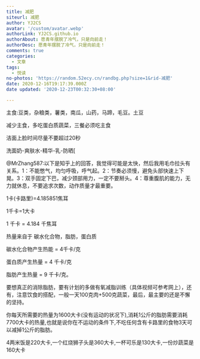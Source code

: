 ```yaml
---
title: 减肥
siteurl: 减肥
author: YJ2CS
avatar: '/custom/avatar.webp'
authorLink: YJ2CS.github.io
authorAbout: 愿青年摆脱了冷气，只是向前走！
authorDesc: 愿青年摆脱了冷气，只是向前走！
comments: true
categories:
  - 文章
tags:
  - 悦读
no-photos: 'https://random.52ecy.cn/randbg.php?size=1&rid-减肥'
date: 2020-12-16T19:17:39.000Z
date updated: '2020-12-23T00:32:30+08:00'

---
```


主食:豆类，杂粮类，薯类，南瓜，山药，马蹄，毛豆。土豆

减少主食，多吃蛋白质蔬菜，三餐必须吃主食

洁面上脸时间尽量不要超过20秒

洗面奶-爽肤水-精华-乳-防晒[

@MrZhang587:以下是知乎上的回答，我觉得可能是太快，然后我用毛巾拉头有关系。1：不能憋气，均匀呼吸，呼气起。2：节奏必须慢，避免头部快速上下晃。3：双手固定下巴，减少颈部用力，一定不要掰头。4：尊重腹肌的能力，无力就休息，不要追求次数，动作质量才最重要。

1卡(卡路里)=4.185851焦耳

1千卡=1大卡

1 千卡 = 4.184 千焦耳

热量来自于 碳水化合物，脂肪，蛋白质

碳水化合物产生热能 = 4千卡/克

蛋白质产生热量 = 4 千卡/克

脂肪产生热量 = 9 千卡/克。

要想真正的消除脂肪，要有计划的多做有氧减脂训练（具体视频可参考网上），还有，注意饮食的搭配，一般一天100克肉+500克蔬菜，最后，最主要的还是不懈的坚持。

你每天所需要的热量为1600大卡(没有运动的状况下),消耗1公斤的脂肪需要消耗7700大卡的热量,也就是说你在不运动的条件下,不吃任何含有卡路里的食物3天可以减掉1公斤的脂肪。

4两米饭是220大卡,一个红烧狮子头是360大卡,一杯可乐是130大卡,一份炒蔬菜是160大卡

